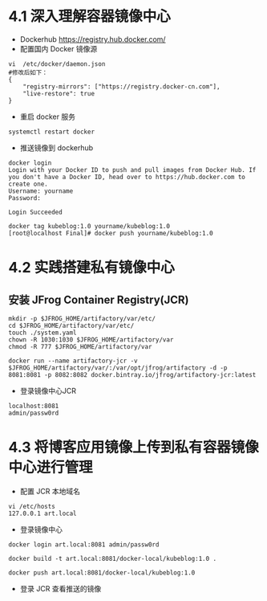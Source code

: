 # 4.1 深入理解容器镜像中心
- Dockerhub
https://registry.hub.docker.com/
- 配置国内 Docker 镜像源
```
vi  /etc/docker/daemon.json
#修改后如下：
{
    "registry-mirrors": ["https://registry.docker-cn.com"],
    "live-restore": true
}
```
- 重启 docker 服务
```
systemctl restart docker
```

- 推送镜像到 dockerhub
```
docker login
Login with your Docker ID to push and pull images from Docker Hub. If you don't have a Docker ID, head over to https://hub.docker.com to create one.
Username: yourname
Password:

Login Succeeded

docker tag kubeblog:1.0 yourname/kubeblog:1.0
[root@localhost Final]# docker push yourname/kubeblog:1.0
```
# 4.2 实践搭建私有镜像中心
## 安装 JFrog Container Registry(JCR)

```
mkdir -p $JFROG_HOME/artifactory/var/etc/
cd $JFROG_HOME/artifactory/var/etc/
touch ./system.yaml
chown -R 1030:1030 $JFROG_HOME/artifactory/var
chmod -R 777 $JFROG_HOME/artifactory/var

docker run --name artifactory-jcr -v $JFROG_HOME/artifactory/var/:/var/opt/jfrog/artifactory -d -p 8081:8081 -p 8082:8082 docker.bintray.io/jfrog/artifactory-jcr:latest
```
- 登录镜像中心JCR
```
localhost:8081
admin/passw0rd
```

# 4.3 将博客应用镜像上传到私有容器镜像中心进行管理
- 配置 JCR 本地域名
```
vi /etc/hosts
127.0.0.1 art.local
```
- 登录镜像中心
```
docker login art.local:8081 admin/passw0rd

docker build -t art.local:8081/docker-local/kubeblog:1.0 .

docker push art.local:8081/docker-local/kubeblog:1.0

```
- 登录 JCR 查看推送的镜像